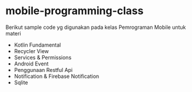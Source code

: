 # mobile-programming-class
Berikut sample code yg digunakan pada kelas Pemrograman Mobile untuk materi
- Kotlin Fundamental
- Recycler View
- Services & Permissions
- Android Event
- Penggunaan Restful Api
- Notification & Firebase Notification
- Sqlite
